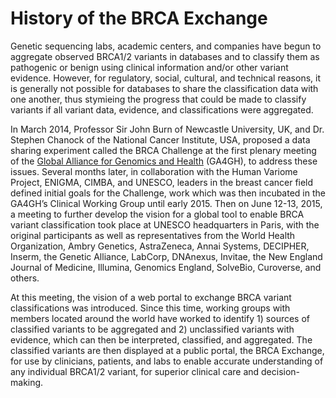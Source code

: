 # History of the BRCA Exchange

Genetic sequencing labs, academic centers, and companies have begun to aggregate observed BRCA1/2 variants in databases 
and to classify them as pathogenic or benign using clinical information and/or other variant evidence. However, for regulatory, 
social, cultural, and technical reasons, it is generally not possible for databases to share the classification data with one 
another, thus stymieing the progress that could be made to classify variants if all variant data, evidence, and classifications 
were aggregated.

In March 2014, Professor Sir John Burn of Newcastle University, UK, and Dr. Stephen Chanock of the National Cancer Institute, 
USA, proposed a data sharing experiment called the BRCA Challenge at the first plenary meeting of the [Global Alliance for 
Genomics and Health](http://genomicsandhealth.org/) (GA4GH), to address these issues. Several months later, in collaboration 
with the Human Variome Project, ENIGMA, CIMBA, and UNESCO, leaders in the breast cancer field defined initial goals for the 
Challenge, work which was then incubated in the GA4GH’s Clinical Working Group until early 2015. Then on June 12-13, 2015, 
a meeting to further develop the vision for a global tool to enable BRCA variant classification took place at UNESCO 
headquarters in Paris, with the original participants as well as representatives from the World Health Organization, Ambry 
Genetics, AstraZeneca, Annai Systems, DECIPHER, Inserm, the Genetic Alliance, LabCorp, DNAnexus, Invitae, the New England 
Journal of Medicine, Illumina, Genomics England, SolveBio, Curoverse, and others. 

At this meeting, the vision of a web portal to exchange BRCA variant classifications was introduced. Since this time, 
working groups with members located around the world have worked to identify 1) sources of classified variants to be 
aggregated and 2) unclassified variants with evidence, which can then be interpreted, classified, and aggregated. The 
classified variants are then displayed at a public portal, the BRCA Exchange, for use by clinicians, patients, and labs 
to enable accurate understanding of any individual BRCA1/2 variant, for superior clinical care and decision-making.

<!---
Chart: List of Steering Committee members/affiliations (get from Rachel L)
Picture: SC members at UNESCO in Paris (I think John Burn has this)

-->
